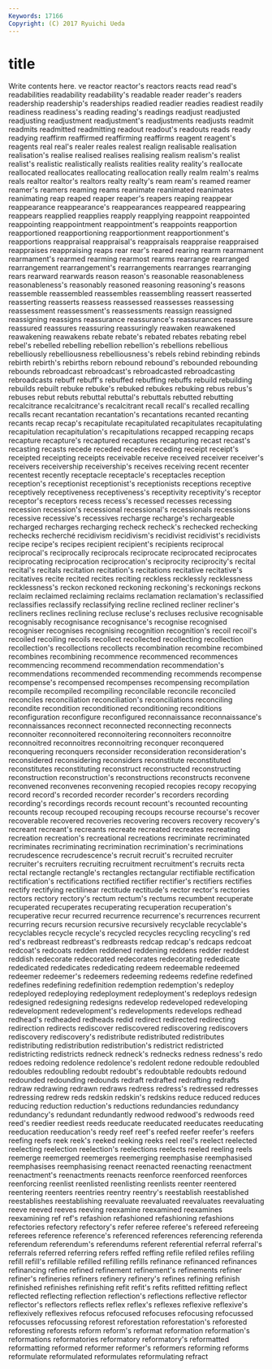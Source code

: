 ```yaml
---
Keywords: 17166 
Copyright: (C) 2017 Ryuichi Ueda
---
```


# title

Write contents here.
ve reactor reactor's reactors reacts read read's readabilities readability
readability's readable reader reader's readers readership readership's readerships readied readier
readies readiest readily readiness readiness's reading reading's readings readjust readjusted
readjusting readjustment readjustment's readjustments readjusts readmit readmits readmitted readmitting readout
readout's readouts reads ready readying reaffirm reaffirmed reaffirming reaffirms reagent
reagent's reagents real real's realer reales realest realign realisable realisation
realisation's realise realised realises realising realism realism's realist realist's realistic
realistically realists realities reality reality's reallocate reallocated reallocates reallocating reallocation
really realm realm's realms reals realtor realtor's realtors realty realty's
ream ream's reamed reamer reamer's reamers reaming reams reanimate reanimated
reanimates reanimating reap reaped reaper reaper's reapers reaping reappear reappearance
reappearance's reappearances reappeared reappearing reappears reapplied reapplies reapply reapplying reappoint
reappointed reappointing reappointment reappointment's reappoints reapportion reapportioned reapportioning reapportionment reapportionment's
reapportions reappraisal reappraisal's reappraisals reappraise reappraised reappraises reappraising reaps rear
rear's reared rearing rearm rearmament rearmament's rearmed rearming rearmost rearms
rearrange rearranged rearrangement rearrangement's rearrangements rearranges rearranging rears rearward rearwards
reason reason's reasonable reasonableness reasonableness's reasonably reasoned reasoning reasoning's reasons
reassemble reassembled reassembles reassembling reassert reasserted reasserting reasserts reassess reassessed
reassesses reassessing reassessment reassessment's reassessments reassign reassigned reassigning reassigns reassurance
reassurance's reassurances reassure reassured reassures reassuring reassuringly reawaken reawakened reawakening
reawakens rebate rebate's rebated rebates rebating rebel rebel's rebelled rebelling
rebellion rebellion's rebellions rebellious rebelliously rebelliousness rebelliousness's rebels rebind rebinding
rebinds rebirth rebirth's rebirths reborn rebound rebound's rebounded rebounding rebounds
rebroadcast rebroadcast's rebroadcasted rebroadcasting rebroadcasts rebuff rebuff's rebuffed rebuffing rebuffs
rebuild rebuilding rebuilds rebuilt rebuke rebuke's rebuked rebukes rebuking rebus
rebus's rebuses rebut rebuts rebuttal rebuttal's rebuttals rebutted rebutting recalcitrance
recalcitrance's recalcitrant recall recall's recalled recalling recalls recant recantation recantation's
recantations recanted recanting recants recap recap's recapitulate recapitulated recapitulates recapitulating
recapitulation recapitulation's recapitulations recapped recapping recaps recapture recapture's recaptured recaptures
recapturing recast recast's recasting recasts recede receded recedes receding receipt
receipt's receipted receipting receipts receivable receive received receiver receiver's receivers
receivership receivership's receives receiving recent recenter recentest recently receptacle receptacle's
receptacles reception reception's receptionist receptionist's receptionists receptions receptive receptively receptiveness
receptiveness's receptivity receptivity's receptor receptor's receptors recess recess's recessed recesses
recessing recession recession's recessional recessional's recessionals recessions recessive recessive's recessives
recharge recharge's rechargeable recharged recharges recharging recheck recheck's rechecked rechecking
rechecks recherché recidivism recidivism's recidivist recidivist's recidivists recipe recipe's recipes
recipient recipient's recipients reciprocal reciprocal's reciprocally reciprocals reciprocate reciprocated reciprocates
reciprocating reciprocation reciprocation's reciprocity reciprocity's recital recital's recitals recitation recitation's
recitations recitative recitative's recitatives recite recited recites reciting reckless recklessly
recklessness recklessness's reckon reckoned reckoning reckoning's reckonings reckons reclaim reclaimed
reclaiming reclaims reclamation reclamation's reclassified reclassifies reclassify reclassifying recline reclined
recliner recliner's recliners reclines reclining recluse recluse's recluses reclusive recognisable
recognisably recognisance recognisance's recognise recognised recogniser recognises recognising recognition recognition's
recoil recoil's recoiled recoiling recoils recollect recollected recollecting recollection recollection's
recollections recollects recombination recombine recombined recombines recombining recommence recommenced recommences
recommencing recommend recommendation recommendation's recommendations recommended recommending recommends recompense recompense's
recompensed recompenses recompensing recompilation recompile recompiled recompiling reconcilable reconcile reconciled
reconciles reconciliation reconciliation's reconciliations reconciling recondite recondition reconditioned reconditioning reconditions
reconfiguration reconfigure reconfigured reconnaissance reconnaissance's reconnaissances reconnect reconnected reconnecting reconnects
reconnoiter reconnoitered reconnoitering reconnoiters reconnoitre reconnoitred reconnoitres reconnoitring reconquer reconquered
reconquering reconquers reconsider reconsideration reconsideration's reconsidered reconsidering reconsiders reconstitute reconstituted
reconstitutes reconstituting reconstruct reconstructed reconstructing reconstruction reconstruction's reconstructions reconstructs reconvene
reconvened reconvenes reconvening recopied recopies recopy recopying record record's recorded
recorder recorder's recorders recording recording's recordings records recount recount's recounted
recounting recounts recoup recouped recouping recoups recourse recourse's recover recoverable
recovered recoveries recovering recovers recovery recovery's recreant recreant's recreants recreate
recreated recreates recreating recreation recreation's recreational recreations recriminate recriminated recriminates
recriminating recrimination recrimination's recriminations recrudescence recrudescence's recruit recruit's recruited recruiter
recruiter's recruiters recruiting recruitment recruitment's recruits recta rectal rectangle rectangle's
rectangles rectangular rectifiable rectification rectification's rectifications rectified rectifier rectifier's rectifiers
rectifies rectify rectifying rectilinear rectitude rectitude's rector rector's rectories rectors
rectory rectory's rectum rectum's rectums recumbent recuperate recuperated recuperates recuperating
recuperation recuperation's recuperative recur recurred recurrence recurrence's recurrences recurrent recurring
recurs recursion recursive recursively recyclable recyclable's recyclables recycle recycle's recycled
recycles recycling recycling's red red's redbreast redbreast's redbreasts redcap redcap's
redcaps redcoat redcoat's redcoats redden reddened reddening reddens redder reddest
reddish redecorate redecorated redecorates redecorating rededicate rededicated rededicates rededicating redeem
redeemable redeemed redeemer redeemer's redeemers redeeming redeems redefine redefined redefines
redefining redefinition redemption redemption's redeploy redeployed redeploying redeployment redeployment's redeploys
redesign redesigned redesigning redesigns redevelop redeveloped redeveloping redevelopment redevelopment's redevelopments
redevelops redhead redhead's redheaded redheads redid redirect redirected redirecting redirection
redirects rediscover rediscovered rediscovering rediscovers rediscovery rediscovery's redistribute redistributed redistributes
redistributing redistribution redistribution's redistrict redistricted redistricting redistricts redneck redneck's rednecks
redness redness's redo redoes redoing redolence redolence's redolent redone redouble
redoubled redoubles redoubling redoubt redoubt's redoubtable redoubts redound redounded redounding
redounds redraft redrafted redrafting redrafts redraw redrawing redrawn redraws redress
redress's redressed redresses redressing redrew reds redskin redskin's redskins reduce
reduced reduces reducing reduction reduction's reductions redundancies redundancy redundancy's redundant
redundantly redwood redwood's redwoods reed reed's reedier reediest reeds reeducate
reeducated reeducates reeducating reeducation reeducation's reedy reef reef's reefed reefer
reefer's reefers reefing reefs reek reek's reeked reeking reeks reel
reel's reelect reelected reelecting reelection reelection's reelections reelects reeled reeling
reels reemerge reemerged reemerges reemerging reemphasise reemphasised reemphasises reemphasising reenact
reenacted reenacting reenactment reenactment's reenactments reenacts reenforce reenforced reenforces reenforcing
reenlist reenlisted reenlisting reenlists reenter reentered reentering reenters reentries reentry
reentry's reestablish reestablished reestablishes reestablishing reevaluate reevaluated reevaluates reevaluating reeve
reeved reeves reeving reexamine reexamined reexamines reexamining ref ref's refashion
refashioned refashioning refashions refectories refectory refectory's refer referee referee's refereed
refereeing referees reference reference's referenced references referencing referenda referendum referendum's
referendums referent referential referral referral's referrals referred referring refers reffed
reffing refile refiled refiles refiling refill refill's refillable refilled refilling
refills refinance refinanced refinances refinancing refine refined refinement refinement's refinements
refiner refiner's refineries refiners refinery refinery's refines refining refinish refinished
refinishes refinishing refit refit's refits refitted refitting reflect reflected reflecting
reflection reflection's reflections reflective reflector reflector's reflectors reflects reflex reflex's
reflexes reflexive reflexive's reflexively reflexives refocus refocused refocuses refocusing refocussed
refocusses refocussing reforest reforestation reforestation's reforested reforesting reforests reform reform's
reformat reformation reformation's reformations reformatories reformatory reformatory's reformatted reformatting reformed
reformer reformer's reformers reforming reforms reformulate reformulated reformulates reformulating refract
